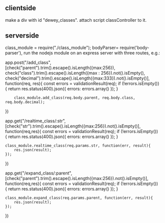 <h2>clientside</h2>
make a div with id "dewey_classes". attach script classController to it.
<br>
<h2>serverside</h2>
class_module = require("./class_module");
bodyParser= require('body-parser'),
run the nodejs module on an express server with three routes, e.g.:

app.post("/add_class", [check("parent").trim().escape().isLength({max:256}), check("class").trim().escape().isLength({max : 256}).not().isEmpty(), check("decimal").trim().escape().isLength({max:333}).not().isEmpty()],
    function(req, res){
        const errors = validationResult(req);
        if (!errors.isEmpty()) {
          return res.status(400).json({ errors: errors.array() });
        }    
        
        class_module.add_class(req.body.parent, req.body.class, req.body.decimal);
})

app.get("/realtime_class/:str", [check("str").trim().escape().isLength({max:256}).not().isEmpty()], function(req,res){
    const errors = validationResult(req);
    if (!errors.isEmpty()) {
      return res.status(400).json({ errors: errors.array() });
    }

    class_module.realtime_class(req.params.str, function(err, result){
        res.json(result);
    });
})

app.get("/expand_class/:parent", [check("parent").trim().escape().isLength({max:256}).not().isEmpty()], function(req,res){
    const errors = validationResult(req);
    if (!errors.isEmpty()) {
      return res.status(400).json({ errors: errors.array() });
    } 

    class_module.expand_class(req.params.parent, function(err, result){
        res.json(result);
    });
    

})

